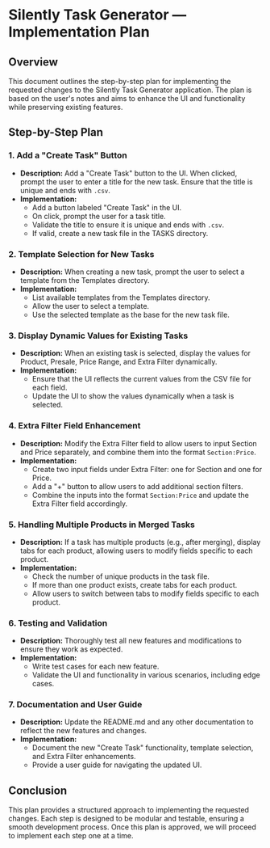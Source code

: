 # Silently Task Generator — Implementation Plan

## Overview
This document outlines the step-by-step plan for implementing the requested changes to the Silently Task Generator application. The plan is based on the user's notes and aims to enhance the UI and functionality while preserving existing features.

## Step-by-Step Plan

### 1. Add a "Create Task" Button
- **Description:** Add a "Create Task" button to the UI. When clicked, prompt the user to enter a title for the new task. Ensure that the title is unique and ends with `.csv`.
- **Implementation:**
  - Add a button labeled "Create Task" in the UI.
  - On click, prompt the user for a task title.
  - Validate the title to ensure it is unique and ends with `.csv`.
  - If valid, create a new task file in the TASKS directory.

### 2. Template Selection for New Tasks
- **Description:** When creating a new task, prompt the user to select a template from the Templates directory.
- **Implementation:**
  - List available templates from the Templates directory.
  - Allow the user to select a template.
  - Use the selected template as the base for the new task file.

### 3. Display Dynamic Values for Existing Tasks
- **Description:** When an existing task is selected, display the values for Product, Presale, Price Range, and Extra Filter dynamically.
- **Implementation:**
  - Ensure that the UI reflects the current values from the CSV file for each field.
  - Update the UI to show the values dynamically when a task is selected.

### 4. Extra Filter Field Enhancement
- **Description:** Modify the Extra Filter field to allow users to input Section and Price separately, and combine them into the format `Section:Price`.
- **Implementation:**
  - Create two input fields under Extra Filter: one for Section and one for Price.
  - Add a "+" button to allow users to add additional section filters.
  - Combine the inputs into the format `Section:Price` and update the Extra Filter field accordingly.

### 5. Handling Multiple Products in Merged Tasks
- **Description:** If a task has multiple products (e.g., after merging), display tabs for each product, allowing users to modify fields specific to each product.
- **Implementation:**
  - Check the number of unique products in the task file.
  - If more than one product exists, create tabs for each product.
  - Allow users to switch between tabs to modify fields specific to each product.

### 6. Testing and Validation
- **Description:** Thoroughly test all new features and modifications to ensure they work as expected.
- **Implementation:**
  - Write test cases for each new feature.
  - Validate the UI and functionality in various scenarios, including edge cases.

### 7. Documentation and User Guide
- **Description:** Update the README.md and any other documentation to reflect the new features and changes.
- **Implementation:**
  - Document the new "Create Task" functionality, template selection, and Extra Filter enhancements.
  - Provide a user guide for navigating the updated UI.

## Conclusion
This plan provides a structured approach to implementing the requested changes. Each step is designed to be modular and testable, ensuring a smooth development process. Once this plan is approved, we will proceed to implement each step one at a time. 